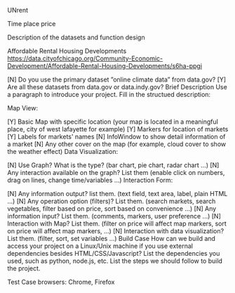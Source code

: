 
UNrent

Time place price

Description of the datasets and function design

Affordable Rental Housing Developments
https://data.cityofchicago.org/Community-Economic-Development/Affordable-Rental-Housing-Developments/s6ha-ppgi

[N] Do you use the primary dataset ”online climate data” from data.gov?
[Y] Are all these datasets from data.gov or data.indy.gov? 
Brief Description
Use a paragraph to introduce your project.
Fill in the structued description:

Map View:

[Y] Basic Map with specific location (your map is located in a meaningful place, city of west lafayette for example)
[Y] Markers for location of markets
[Y] Labels for markets' names
[N] InfoWindow to show detail information of a market
[N] Any other cover on the map (for example, cloud cover to show the weather effect)
Data Visualization:

[N] Use Graph? What is the type? (bar chart, pie chart, radar chart ...)
[N] Any interaction available on the graph? List them (enable click on numbers, drag on lines, change time/variables ...)
Interaction Form:

[N] Any information output? list them. (text field, text area, label, plain HTML ...)
[N] Any operation option (filters)? List them. (search markets, search vegetables, filter based on price, sort based on convenience ...)
[N] Any information input? List them. (comments, markers, user preference ...)
[N] Interaction with Map? List them. (filter on price will affect map markers, sort on price will affect map markers, ...)
[N] Interaction with data visualization? List them. (filter, sort, set variables ...)
Build Case How can we build and access your project on a Linux/Unix machine if you use external dependencies besides HTML/CSS/Javascript? List the dependencies you used, such as python, node.js, etc. List the steps we should follow to build the project.

Test Case browsers: Chrome, Firefox
